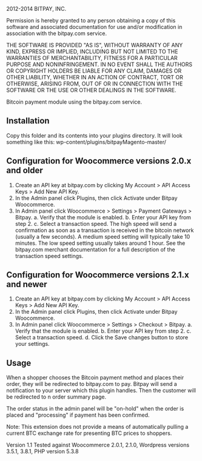 2012-2014 BITPAY, INC.

Permission is hereby granted to any person obtaining a copy of this software and associated documentation for use and/or modification in association with the bitpay.com service.

THE SOFTWARE IS PROVIDED "AS IS", WITHOUT WARRANTY OF ANY KIND, EXPRESS OR IMPLIED, INCLUDING BUT NOT LIMITED TO THE WARRANTIES OF MERCHANTABILITY, FITNESS FOR A PARTICULAR PURPOSE AND NONINFRINGEMENT. IN NO EVENT SHALL THE AUTHORS OR COPYRIGHT HOLDERS BE LIABLE FOR ANY CLAIM, DAMAGES OR OTHER LIABILITY, WHETHER IN AN ACTION OF CONTRACT, TORT OR OTHERWISE, ARISING FROM, OUT OF OR IN CONNECTION WITH THE SOFTWARE OR THE USE OR OTHER DEALINGS IN THE SOFTWARE.

Bitcoin payment module using the bitpay.com service.

Installation
------------
Copy this folder and its contents into your plugins directory.  It will look something like this: wp-content/plugins/bitpayMagento-master/

Configuration for Woocommerce versions 2.0.x and older
-------------
1. Create an API key at bitpay.com by clicking My Account > API Access Keys > Add New API Key.
2. In the Admin panel click Plugins, then click Activate under Bitpay Woocommerce.
3. In Admin panel click Woocommerce > Settings > Payment Gateways > Bitpay. 
	a. Verify that the module is enabled.
	b. Enter your API key from step 2.
	c. Select a transaction speed.  The high speed will send a confirmation as soon as a transaction is received in the bitcoin network (usually a few seconds).  A medium speed setting will typically take 10 minutes.  The low speed setting usually takes around 1 hour.  See the bitpay.com merchant documentation for a full description of the transaction speed settings.

Configuration for Woocommerce versions 2.1.x and newer
-------------
1. Create an API key at bitpay.com by clicking My Account > API Access Keys > Add New API Key.
2. In the Admin panel click Plugins, then click Activate under Bitpay Woocommerce.
3. In Admin panel click Woocommerce > Settings > Checkout > Bitpay. 
	a. Verify that the module is enabled.
	b. Enter your API key from step 2.
	c. Select a transaction speed.
	d. Click the Save changes button to store your settings.

Usage
-----
When a shopper chooses the Bitcoin payment method and places their order, they will be redirected to bitpay.com to pay.  Bitpay will send a notification to your server which this plugin handles.  Then the customer will be redirected to n order summary page.  

The order status in the admin panel will be "on-hold" when the order is placed and "processing" if payment has been confirmed. 

Note: This extension does not provide a means of automatically pulling a current BTC exchange rate for presenting BTC prices to shoppers.

Version 1.1
	Tested against Woocommerce 2.0.1, 2.1.0, Wordpress versions 3.5.1, 3.8.1, PHP version 5.3.8

	
	
